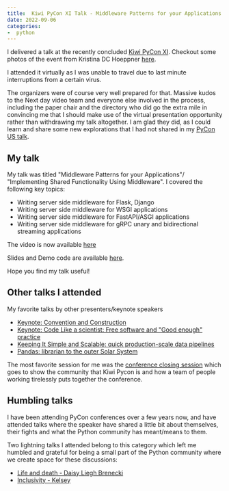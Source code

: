 ```yaml
---
title:  Kiwi PyCon XI Talk - Middleware Patterns for your Applications
date: 2022-09-06
categories:
-  python
---
```


I delivered a talk at the recently concluded [Kiwi PyCon XI](https://kiwipycon.nz). 
Checkout some photos of the event from Kristina DC Hoeppner [here](https://www.flickr.com/photos/4nitsirk/albums/72177720301389367).

I attended it virtually as I was unable to travel due to last minute interruptions
from a certain virus. 

The organizers were of course very well prepared for that. Massive kudos
to the Next day video team and everyone else involved in the process,
including the paper chair and the directory who did go the extra mile
in convincing me that I should make use of the virtual presentation
opportunity rather than withdrawing my talk altogether. I am glad
they did, as I could learn and share some new explorations that I had not shared
in my [PyCon US talk](https://echorand.me/posts/shared-functionality-using-middleware/).

## My talk 

My talk was titled "Middleware Patterns for your Applications"/
"Implementing Shared Functionality Using Middleware". I covered the
following key topics:

- Writing server side middleware for Flask, Django
- Writing server side middleware for WSGI applications
- Writing server side middleware for FastAPI/ASGI applications
- Writing server side middleware for gRPC unary and bidirectional streaming applications


The video is now available [here](https://www.youtube.com/watch?v=93hv4JYMeYw)

Slides and Demo code are available [here](https://github.com/prod-python/kiwi-pycon-xi).

Hope you find my talk useful!


## Other talks I attended

My favorite talks by other presenters/keynote speakers

- [Keynote: Convention and Construction](https://www.youtube.com/watch?v=GCgzTWrwzxs&list=PLBGl1tVyiWQT0Gq9NwrA2Rb7m16Sb_CRu&index=2)
- [Keynote: Code Like a scientist: Free software and "Good enough" practice](https://www.youtube.com/watch?v=P2kriL0UfpU&list=PLBGl1tVyiWQT0Gq9NwrA2Rb7m16Sb_CRu&index=3)
- [Keeping It Simple and Scalable: quick production-scale data pipelines](https://www.youtube.com/watch?v=uGby553QRlw&list=PLBGl1tVyiWQT0Gq9NwrA2Rb7m16Sb_CRu&index=14)
- [Pandas: librarian to the outer Solar System](https://www.youtube.com/watch?v=vR0Jym1T42c&list=PLBGl1tVyiWQT0Gq9NwrA2Rb7m16Sb_CRu&index=26)

The most favorite session for me was the [conference closing session](https://www.youtube.com/watch?v=5-ahIpYuhvc&list=PLBGl1tVyiWQT0Gq9NwrA2Rb7m16Sb_CRu&index=16) which goes to show the community that Kiwi Pycon is and how a team of people working tirelessly puts together the conference.

## Humbling talks

I have been attending PyCon conferences over a few years now, and have attended talks where
the speaker have shared a little bit about themselves, their fights and what
the Python community has meant/means to them.

Two lightning talks I attended belong to this category which left me humbled and
grateful for being a small part of the Python community where we create space
for these discussions:

- [Life and death - Daisy Liegh Brenecki](https://youtu.be/cNUkS8wbHZw?t=629)
- [Inclusivity - Kelsey](https://youtu.be/cNUkS8wbHZw?t=1633)

